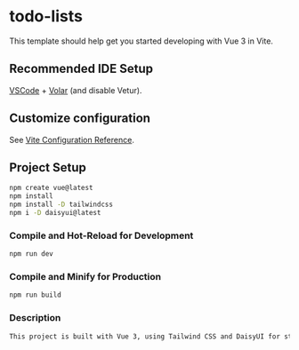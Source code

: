 # todo-lists

This template should help get you started developing with Vue 3 in Vite.

## Recommended IDE Setup

[VSCode](https://code.visualstudio.com/) + [Volar](https://marketplace.visualstudio.com/items?itemName=Vue.volar) (and disable Vetur).

## Customize configuration

See [Vite Configuration Reference](https://vitejs.dev/config/).

## Project Setup

```sh
npm create vue@latest
npm install
npm install -D tailwindcss
npm i -D daisyui@latest
```

### Compile and Hot-Reload for Development

```sh
npm run dev
```

### Compile and Minify for Production

```sh
npm run build
```

### Description

```sh
This project is built with Vue 3, using Tailwind CSS and DaisyUI for styling.
```
